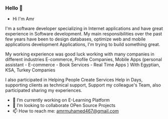 ### Hello 👋

-   Hi I'm Amr 

I'm a software developer specializing in Internet applications and have great experience in Software development. My main responsibilities over the past few years have been to design databases, optimize web and mobile applications development Applications, I'm trying to build something great.


My working experience was good luck working with many companies in different industries E-commerce, Profile Companies, Mobile Apps  (personal assistant - E-commerce - Book Services - Real Time Apps ) With Egyptian, KSA, Turkey Companies


I also participated in Helping People Create Services Help in Days, supporting clients as technical support, Support my colleague's Team, also 
participated sharing my experiences.



- 🔭 I’m currently working on E-Learning Platform
- 👯 I’m looking to collaborate OPen Source Projects
- 📫 How to reach me: amrmuhamed467@gmail.com
